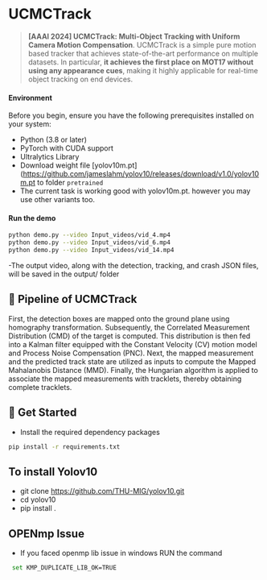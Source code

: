 # UCMCTrack

> **[AAAI 2024] UCMCTrack: Multi-Object Tracking with Uniform Camera Motion Compensation**.
> UCMCTrack is a simple pure motion based tracker that achieves state-of-the-art performance on multiple datasets. In particular, **it achieves the first place on MOT17 without using any appearance cues**, making it highly applicable for real-time object tracking on end devices.


#### Environment
Before you begin, ensure you have the following prerequisites installed on your system:
- Python (3.8 or later)
- PyTorch with CUDA support
- Ultralytics Library
- Download weight file [yolov10m.pt](https://github.com/jameslahm/yolov10/releases/download/v1.0/yolov10m.pt to folder `pretrained`
- The current task is working good with yolov10m.pt. however you may use other variants too.
#### Run the demo

```bash
python demo.py --video Input_videos/vid_4.mp4
python demo.py --video Input_videos/vid_6.mp4
python demo.py --video Input_videos/vid_14.mp4
```
-The output video, along with the detection, tracking, and crash JSON files, will be saved in the output/ folder
## 🗼 Pipeline of UCMCTrack
First, the detection boxes are mapped onto the ground plane using homography transformation. Subsequently, the Correlated Measurement Distribution (CMD) of the target is computed. This distribution is then fed into a Kalman filter equipped with the Constant Velocity (CV) motion model and Process Noise Compensation (PNC). Next, the mapped measurement and the predicted track state are utilized as inputs to compute the Mapped Mahalanobis Distance (MMD). Finally, the Hungarian algorithm is applied to associate the mapped measurements with tracklets, thereby obtaining complete tracklets.



## 💁 Get Started
- Install the required dependency packages 

```bash
pip install -r requirements.txt
```

## To install Yolov10
- git clone https://github.com/THU-MIG/yolov10.git
- cd yolov10
- pip install .

## OPENmp Issue
- If you faced openmp lib issue in windows RUN the command
```bash
 set KMP_DUPLICATE_LIB_OK=TRUE
```





